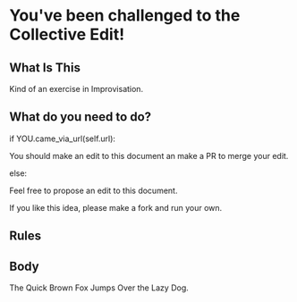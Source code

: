 # You've been challenged to the Collective Edit!

## What Is This

Kind of an exercise in Improvisation.

## What do you need to do?

if YOU.came_via_url(self.url):
 
You should make an edit to this document an make a PR to merge your edit.

else:

Feel free to propose an edit to this document.
  
If you like this idea, please make a fork and run your own.

## Rules

## Body

The Quick Brown Fox Jumps Over the Lazy Dog.
